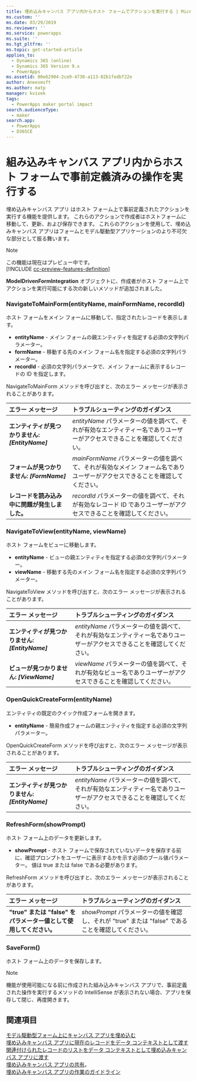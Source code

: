```yaml
---
title: 埋め込みキャンバス アプリ内からホスト フォームでアクションを実行する | MicrosoftDocs
ms.custom: ''
ms.date: 03/29/2019
ms.reviewer: ''
ms.service: powerapps
ms.suite: ''
ms.tgt_pltfrm: ''
ms.topic: get-started-article
applies_to:
  - Dynamics 365 (online)
  - Dynamics 365 Version 9.x
  - PowerApps
ms.assetid: 00e62904-2ce9-4730-a113-02b1fedbf22e
author: Aneesmsft
ms.author: matp
manager: kvivek
tags:
  - PowerApps maker portal impact
search.audienceType:
  - maker
search.app:
  - PowerApps
  - D365CE
---
```

# <a name="perform-predefined-actions-on-the-host-form-from-within-an-embedded-canvas-app"></a>組み込みキャンバス アプリ内からホスト フォームで事前定義済みの操作を実行する
埋め込みキャンバス アプリ はホスト フォーム上で事前定義されたアクションを実行する機能を提供します。 これらのアクションで作成者はホストフォームに移動して、更新、および保存できます。 これらのアクションを使用して、埋め込みキャンバス アプリはフォームとモデル駆動型アプリケーションのより不可欠な部分として振る舞います。  

> [!NOTE]
> この機能は現在はプレビュー中です。 <br />
> [!INCLUDE [cc-preview-features-definition](../../includes/cc-preview-features-definition.md)] 

**ModelDrivenFormIntegration** オブジェクトに、作成者がホスト フォーム上でアクションを実行可能にする次の新しいメソッドが追加されました。  
  
### <a name="navigatetomainformentityname-mainformname-recordid"></a>NavigateToMainForm(entityName, mainFormName, recordId)
ホスト フォームをメイン フォームに移動して、指定されたレコードを表示します。  
* **entityName** - メイン フォームの親エンティティを指定する必須の文字列パラメーター。  
* **formName** - 移動する先のメイン フォーム名を指定する必須の文字列パラメーター。  
* **recordId** - 必須の文字列パラメータで、メイン フォームに表示するレコードの ID を指定します。  
 
NavigateToMainForm メソッドを呼び出すと、次のエラー メッセージが表示されることがあります。
  
| エラー メッセージ | トラブルシューティングのガイダンス |
|:--------------|:-------------------------|
|**エンティティが見つかりません: *[EntityName]*** | *entityName* パラメーターの値を調べて、それが有効なエンティティー名でありユーザーがアクセスできることを確認してください。 |
|**フォームが見つかりません: *[FormName]*** | *mainFormName* パラメーターの値を調べて、それが有効なメイン フォーム名でありユーザーがアクセスできることを確認してください。 |
|**レコードを読み込み中に問題が発生しました。** | *recordId* パラメーターの値を調べて、それが有効なレコード ID でありユーザーがアクセスできることを確認してください。 |
  
  
### <a name="navigatetoviewentityname-viewname"></a>NavigateToView(entityName, viewName)
ホスト フォームをビューに移動します。  
* **entityName** - ビューの親エンティティを指定する必須の文字列パラメーター。  
* **viewName** - 移動する先のメイン フォーム名を指定する必須の文字列パラメーター。  
 
NavigateToView メソッドを呼び出すと、次のエラー メッセージが表示されることがあります。
  
| エラー メッセージ | トラブルシューティングのガイダンス |
|:--------------|:-------------------------|
|**エンティティが見つかりません: *[EntityName]*** | *entityName* パラメーターの値を調べて、それが有効なエンティティー名でありユーザーがアクセスできることを確認してください。 |
|**ビューが見つかりません: *[ViewName]*** | *viewName* パラメーターの値を調べて、それが有効なビュー名でありユーザーがアクセスできることを確認してください。 |
  
  
### <a name="openquickcreateformentityname"></a>OpenQuickCreateForm(entityName)  
エンティティの既定のクイック作成フォームを開きます。  
* **entityName** - 簡易作成フォームの親エンティティを指定する必須の文字列パラメーター。  
 
OpenQuickCreateForm メソッドを呼び出すと、次のエラー メッセージが表示されることがあります。
  
| エラー メッセージ | トラブルシューティングのガイダンス |
|:--------------|:-------------------------|
|**エンティティが見つかりません: *[EntityName]*** | *entityName* パラメーターの値を調べて、それが有効なエンティティー名でありユーザーがアクセスできることを確認してください。 |
  
  
### <a name="refreshformshowprompt"></a>RefreshForm(showPrompt)  
ホスト フォーム上のデータを更新します。  
* **showPrompt** - ホスト フォームで保存されていないデータを保存する前に、確認プロンプトをユーザーに表示するかを示す必須のブール値パラメーター。 値は true または false である必要があります。
 
RefreshForm メソッドを呼び出すと、次のエラー メッセージが表示されることがあります。
  
| エラー メッセージ | トラブルシューティングのガイダンス |
|:--------------|:-------------------------|
|**"true" または "false" をパラメーター値として使用してください。** | *showPrompt* パラメーターの値を確認し、それが "true" または "false" であることを確認してください。 |
  
  
### <a name="saveform"></a>SaveForm()  
ホスト フォーム上のデータを保存します。  


> [!NOTE]
> 機能が使用可能になる前に作成された組み込みキャンバス アプリで、事前定義された操作を実行するメソッドの IntelliSense が表示されない場合、アプリを保存して閉じ、再度開きます。 

## <a name="see-also"></a>関連項目
[モデル駆動型フォーム上にキャンバス アプリを埋め込む](embed-canvas-app-in-form.md) <br />
[埋め込みキャンバス アプリに現在のレコードをデータ コンテキストとして渡す](pass-current-embedded-canvas-app.md) <br />
[関連付けられたレコードのリストをデータ コンテキストとして埋め込みキャンバス アプリに渡す](pass-related-embedded-canvas-app.md) <br />
[埋め込みキャンバス アプリの共有](share-embedded-canvas-app.md)。 <br />
[埋め込みキャンバス アプリの作業のガイドライン](embedded-canvas-app-guidelines.md)
